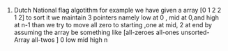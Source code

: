 1. Dutch National flag algotithm
        for example we have given a array [0 1 2 2 1 2]
        to sort it we maintain 3 pointers namely low at 0 , mid at 0,and high at n-1
        than we try to move all zero to starting ,one at mid, 2 at end by assuming the array be something like
        [all-zeroes all-ones unsorted-Array all-twos ]
        0           low      mid            high   n
 